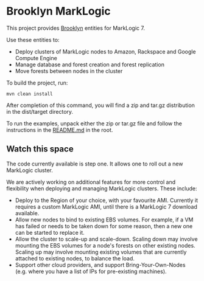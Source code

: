 Brooklyn MarkLogic
==================

This project provides [Brooklyn](http://brooklyncentral.github.io/) entities for MarkLogic 7.

Use these entities to:
* Deploy clusters of MarkLogic nodes to Amazon, Rackspace and Google Compute Engine
* Manage database and forest creation and forest replication
* Move forests between nodes in the cluster

To build the project, run:

`mvn clean install`

After completion of this command, you will find a zip and tar.gz distribution in the dist/target directory.

To run the examples, unpack either the zip or tar.gz file and follow the instructions in the [README.md](https://github.com/cloudsoft/brooklyn-marklogic/blob/master/dist/src/main/dist/README.md) in the root.


Watch this space
----------------

The code currently available is step one. It allows one to roll out a new MarkLogic cluster.

We are actively working on additional features for more control and flexibility when deploying and managing MarkLogic clusters. These include:

* Deploy to the Region of your choice, with your favourite AMI.
  Currently it requires a custom MarkLogic AMI, until there is a MarkLogic 7 download available.
* Allow new nodes to bind to existing EBS volumes. 
  For example, if a VM has failed or needs to be taken down for some reason, then a new one can be started to replace it.
* Allow the cluster to scale-up and scale-down.
  Scaling down may involve mounting the EBS volumes for a node's forests on other existing nodes.
  Scaling up may involve mounting existing volumes that are currently attached to existing nodes, to balance the load.
* Support other cloud providers, and support Bring-Your-Own-Nodes (e.g. where you have a list of IPs for pre-existing machines).
